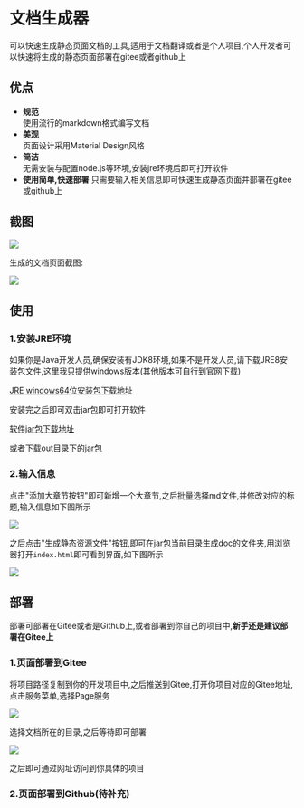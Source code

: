 # 文档生成器

可以快速生成静态页面文档的工具,适用于文档翻译或者是个人项目,个人开发者可以快速将生成的静态页面部署在gitee或者github上

## 优点
- **规范**	
使用流行的markdown格式编写文档
- **美观**	
页面设计采用Material Design风格
- **简洁**	
无需安装与配置node.js等环境,安装jre环境后即可打开软件
- **使用简单,快速部署**	
只需要输入相关信息即可快速生成静态页面并部署在gitee或github上
## 截图

![](https://img2020.cnblogs.com/blog/1210268/202006/1210268-20200615165436918-1832558961.png)

生成的文档页面截图:

![](https://img2020.cnblogs.com/blog/1210268/202006/1210268-20200615170913181-1954315625.png)
## 使用
### 1.安装JRE环境
如果你是Java开发人员,确保安装有JDK8环境,如果不是开发人员,请下载JRE8安装包文件,这里我只提供windows版本(其他版本可自行到官网下载)

[JRE windows64位安装包下载地址](https://wwa.lanzous.com/i8zQ6df5dgh)

安装完之后即可双击jar包即可打开软件

[软件jar包下载地址](https://wwa.lanzous.com/b0cqalxxg)

或者下载out目录下的jar包

### 2.输入信息

点击"添加大章节按钮"即可新增一个大章节,之后批量选择md文件,并修改对应的标题,输入信息如下图所示

![](https://img2020.cnblogs.com/blog/1210268/202006/1210268-20200615165436918-1832558961.png)

之后点击"生成静态资源文件"按钮,即可在jar包当前目录生成doc的文件夹,用浏览器打开`index.html`即可看到界面,如下图所示

![](https://img2020.cnblogs.com/blog/1210268/202006/1210268-20200615170913181-1954315625.png)


## 部署
部署可部署在Gitee或者是Github上,或者部署到你自己的项目中,**新手还是建议部署在Gitee上**
### 1.页面部署到Gitee

将项目路径复制到你的开发项目中,之后推送到Gitee,打开你项目对应的Gitee地址,点击服务菜单,选择Page服务

![](https://img2020.cnblogs.com/blog/1210268/202006/1210268-20200615171934157-2027483693.png)

选择文档所在的目录,之后等待即可部署

![](https://img2020.cnblogs.com/blog/1210268/202006/1210268-20200615172111237-799538900.png)

之后即可通过网址访问到你具体的项目

### 2.页面部署到Github(待补充)
